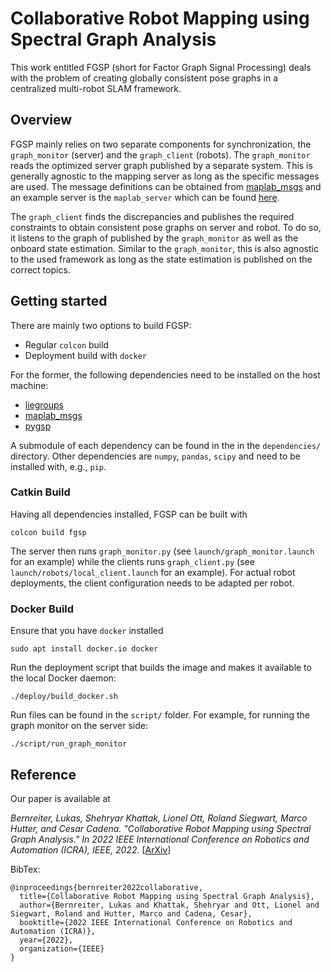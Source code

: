 # Collaborative Robot Mapping using Spectral Graph Analysis

This work entitled FGSP (short for Factor Graph Signal Processing) deals with the problem of creating globally consistent pose graphs in a centralized multi-robot SLAM framework.

## Overview

FGSP mainly relies on two separate components for synchronization, the `graph_monitor` (server) and the `graph_client` (robots).
The `graph_monitor` reads the optimized server graph published by a separate system.
This is generally agnostic to the mapping server as long as the specific messages
are used.
The message definitions can be obtained from [maplab_msgs](https://github.com/ethz-asl/maplab_msgs) and an example server is the `maplab_server` which can be found [here](https://github.com/ethz-asl/maplab/tree/develop).

The `graph_client` finds the discrepancies and publishes the required constraints to obtain consistent pose graphs on server and robot.
To do so, it listens to the graph of published by the `graph_monitor` as well as the onboard state estimation.
Similar to the `graph_monitor`, this is also agnostic to the used framework as long as the state estimation is published on the correct topics.

## Getting started

There are mainly two options to build FGSP:
 * Regular `colcon` build
 * Deployment build with `docker`


 For the former, the following dependencies need to be installed on the host machine:
  * [liegroups](https://github.com/utiasSTARS/liegroups)
  * [maplab_msgs](https://github.com/ethz-asl/maplab_msgs)
  * [pygsp](https://github.com/epfl-lts2/pygsp)

A submodule of each dependency can be found in the in the `dependencies/` directory.
Other dependencies are `numpy`, `pandas`, `scipy` and need to be installed with, e.g., `pip`.

### Catkin Build
Having all dependencies installed, FGSP can be built with
```
colcon build fgsp
```

The server then runs `graph_monitor.py` (see `launch/graph_monitor.launch` for an example) while the clients runs `graph_client.py` (see `launch/robots/local_client.launch` for an example).
For actual robot deployments, the client configuration needs to be adapted per robot.

### Docker Build

Ensure that you have `docker` installed
```
sudo apt install docker.io docker

```

Run the deployment script that builds the image and makes it available to the local Docker daemon:
```
./deploy/build_docker.sh
```

Run files can be found in the `script/` folder.
For example, for running the graph monitor on the server side:
```
./script/run_graph_monitor
```

## Reference

Our paper is available at

*Bernreiter, Lukas, Shehryar Khattak, Lionel Ott, Roland Siegwart, Marco Hutter, and Cesar Cadena. "Collaborative Robot Mapping using Spectral Graph Analysis." In 2022 IEEE International Conference on Robotics and Automation (ICRA), IEEE, 2022.* [[ArXiv](https://arxiv.org/abs/2203.00308)]


BibTex:
```
@inproceedings{bernreiter2022collaborative,
  title={Collaborative Robot Mapping using Spectral Graph Analysis},
  author={Bernreiter, Lukas and Khattak, Shehryar and Ott, Lionel and Siegwart, Roland and Hutter, Marco and Cadena, Cesar},
  booktitle={2022 IEEE International Conference on Robotics and Automation (ICRA)},
  year={2022},
  organization={IEEE}
}
```
